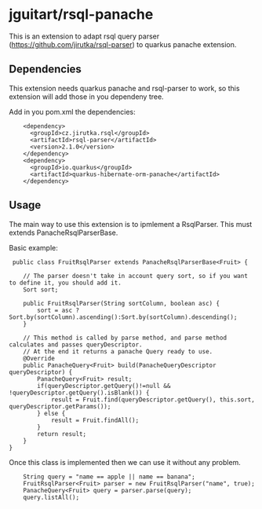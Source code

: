 # jguitart/rsql-panache

This is an extension to adapt rsql query parser (https://github.com/jirutka/rsql-parser) to quarkus panache extension.

## Dependencies
This extension needs quarkus panache and rsql-parser to work, so this extension will add those in you dependeny tree.

Add in you pom.xml the dependencies:

```
    <dependency>
      <groupId>cz.jirutka.rsql</groupId>
      <artifactId>rsql-parser</artifactId>
      <version>2.1.0</version>
    </dependency>
    <dependency>
      <groupId>io.quarkus</groupId>
      <artifactId>quarkus-hibernate-orm-panache</artifactId>
    </dependency>
```

## Usage

The main way to use this extension is to ipmlement a RsqlParser.
This must extends PanacheRsqlParserBase<T>.

Basic example:
```
 public class FruitRsqlParser extends PanacheRsqlParserBase<Fruit> {

    // The parser doesn't take in account query sort, so if you want to define it, you should add it.
    Sort sort;

    public FruitRsqlParser(String sortColumn, boolean asc) {
        sort = asc ? Sort.by(sortColumn).ascending():Sort.by(sortColumn).descending();
    }

    // This method is called by parse method, and parse method calculates and passes queryDescriptor.
    // At the end it returns a panache Query ready to use.
    @Override
    public PanacheQuery<Fruit> build(PanacheQueryDescriptor queryDescriptor) {
        PanacheQuery<Fruit> result;
        if(queryDescriptor.getQuery()!=null && !queryDescriptor.getQuery().isBlank()) {
            result = Fruit.find(queryDescriptor.getQuery(), this.sort, queryDescriptor.getParams());
        } else {
            result = Fruit.findAll();
        }
        return result;
    }
}
```

Once this class is implemented then we can use it without any problem.

```
    String query = "name == apple || name == banana";
    FruitRsqlParser<Fruit> parser = new FruitRsqlParser("name", true); 
    PanacheQuery<Fruit> query = parser.parse(query);
    query.listAll();
```